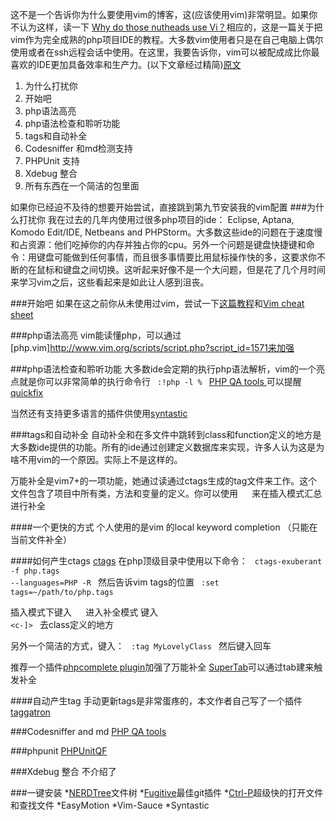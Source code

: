这不是一个告诉你为什么要使用vim的博客，这(应该使用vim)非常明显。如果你不认为这样，读一下 [Why do those nutheads use Vi？](http://www.viemu.com/a-why-vi-vim.html)相应的，这是一篇关于把vim作为完全成熟的php项目IDE的教程。大多数vim使用者只是在自己电脑上偶尔使用或者在ssh远程会话中使用。在这里，我要告诉你，vim可以被配成成比你最喜欢的IDE更加具备效率和生产力。(以下文章经过精简)[原文](http://joncairns.com/2012/05/using-vim-as-a-php-ide/)

1. 为什么打扰你
2. 开始吧
3. php语法高亮
4. php语法检查和聆听功能
5. tags和自动补全
6. Codesniffer 和md检测支持
7. PHPUnit 支持
8. Xdebug 整合
9. 所有东西在一个简洁的包里面

如果你已经迫不及待的想要开始尝试，直接跳到第九节安装我的vim配置
###为什么打扰你
我在过去的几年内使用过很多php项目的ide： Eclipse, Aptana, Komodo Edit/IDE, Netbeans and PHPStorm。大多数这些ide的问题在于速度慢和占资源：他们吃掉你的内存并独占你的cpu。另外一个问题是键盘快捷键和命令：用键盘可能做到任何事情，而且很多事情要比用鼠标操作快的多，这要求你不断的在鼠标和键盘之间切换。这听起来好像不是一个大问题，但是花了几个月时间来学习vim之后，这些看起来是如此让人感到沮丧。

###开始吧
如果在这之前你从未使用过vim，尝试一下[这篇教程](http://www.viemu.com/a-why-vi-vim.html)和[Vim cheat sheet](http://www.tuxfiles.org/linuxhelp/vimcheat.html)

###php语法高亮
vim能读懂php，可以通过[php.vim]http://www.vim.org/scripts/script.php?script_id=1571来加强

###php语法检查和聆听功能
大多数ide会定期的执行php语法解析，vim的一个亮点就是你可以非常简单的执行命令行
<code>
:!php -l %
</code>
[PHP QA tools ](https://github.com/joonty/vim-phpqa)可以提醒[quickfix](http://vimdoc.sourceforge.net/htmldoc/quickfix.html)

当然还有支持更多语言的插件供使用[syntastic](https://github.com/scrooloose/syntastic)

###tags和自动补全
自动补全和在多文件中跳转到class和function定义的地方是大多数ide提供的功能。所有的ide通过创建定义数据库来实现，许多人认为这是为啥不用vim的一个原因。实际上不是这样的。

万能补全是vim7+的一项功能，她通过读通过ctags生成的tag文件来工作。这个文件包含了项目中所有类，方法和变量的定义。你可以使用
<code>
<c-x><c-o>
</code>
来在插入模式汇总进行补全

####一个更快的方式
个人使用的是vim 的local keyword completion （只能在当前文件补全）

####如何产生ctags
[ctags](http://ctags.sourceforge.net/)
在php顶级目录中使用以下命令：
<code>
ctags-exuberant -f php.tags --languages=PHP -R
</code>
然后告诉vim  tags的位置
<code>
:set tags=~/path/to/php.tags
</code>

插入模式下键入
<code>
 <c-x><c-o>
</code>
进入补全模式
键入
<code>
<c-]>
</code>
去class定义的地方

另外一个简洁的方式，键入：
<code>
:tag MyLovelyClass
</code>
然后键入回车

推荐一个插件[phpcomplete plugin](http://www.vim.org/scripts/script.php?script_id=3171)加强了万能补全
[SuperTab](http://www.vim.org/scripts/script.php?script_id=1643)可以通过tab建来触发补全

####自动产生tag
手动更新tags是非常蛋疼的，本文作者自己写了一个插件[taggatron](https://github.com/joonty/vim-taggatron)


###Codesniffer and md
[PHP QA tools](http://www.vim.org/scripts/script.php?script_id=3980) 

###phpunit
[PHPUnitQF](http://www.vim.org/scripts/script.php?script_id=4054)

###Xdebug 整合
不介绍了

###一键安装
*[NERDTree](http://www.vim.org/scripts/script.php?script_id=1658)文件树
*[Fugitive](http://www.vim.org/scripts/script.php?script_id=2975)最佳git插件
*[Ctrl-P](https://github.com/kien/ctrlp.vim)超级快的打开文件和查找文件
*EasyMotion 
*Vim-Sauce
*Syntastic














